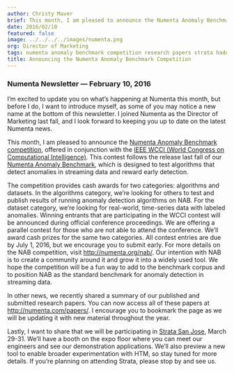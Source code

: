 ```yaml
---
author: Christy Maver
brief: This month, I am pleased to announce the Numenta Anomaly Benchmark competition offered in conjunction with the IEEE WCCI (World Congress on Computational Intelligence). This contest follows the release last fall of our
date: 2016/02/10
featured: false
image: ../../../../images/numenta.png
org: Director of Marketing
tags: numenta anomaly benchmark competition research papers strata hadoop world
title: Announcing the Numenta Anomaly Benchmark Competition
---
```


### Numenta Newsletter &mdash; February 10, 2016

I’m excited to update you on what’s happening at Numenta this month, but before
I do, I want to introduce myself, as some of you may notice a new name at the
bottom of this newsletter. I joined Numenta as the Director of Marketing last
fall, and I look forward to keeping you up to date on the latest Numenta news.

This month, I am pleased to announce the
[Numenta Anomaly Benchmark competition](http://numenta.org/nab/),
offered in conjunction with the
[IEEE WCCI (World Congress on Computational Intelligence)](http://www.wcci2016.org/programs.php?id=home).
This contest follows the release last fall of our
[Numenta Anomaly Benchmark](http://numenta.com/numenta-anomaly-benchmark/),
which is designed to test algorithms that detect anomalies in
streaming data and reward early detection.

The competition provides cash awards for two categories: algorithms and
datasets.  In the algorithms category, we’re looking for others to test and
publish results of running anomaly detection algorithms on NAB.  For the dataset
category, we’re looking for real-world, time-series data with labeled anomalies.
Winning entrants that are participating in the WCCI contest will be announced
during official conference proceedings.  We are offering a parallel contest for
those who are not able to attend the conference.  We’ll award cash prizes for
the same two categories.  All contest entries are due by July 1, 2016, but we
encourage you to submit early. For more details on the NAB competition, visit
http://numenta.org/nab/. Our intention with NAB is to create a community around
it and grow it into a widely used tool.  We hope the competition will be a fun
way to add to the benchmark corpus and to position NAB as the standard benchmark
for anomaly detection in streaming data.

In other news, we recently shared a summary of our published and submitted
research papers.  You can now access all of these papers at
http://numenta.com/papers/. I encourage you to bookmark the page as we will be
updating it with new material throughout the year.

Lastly, I want to share that we will be participating in
[Strata San Jose](http://conferences.oreilly.com/strata/hadoop-big-data-ca),
March 29-31. We’ll have a booth on the expo floor where you can meet our
engineers and see our demonstration applications. We’ll also preview a new tool
to enable broader experimentation with HTM, so stay tuned for more details.
If you’re planning on attending Strata, please stop by and see us.  
